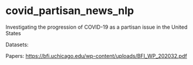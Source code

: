 # covid_partisan_news_nlp

Investigating the progression of COVID-19 as a partisan issue in the United States

Datasets:


Papers:
https://bfi.uchicago.edu/wp-content/uploads/BFI_WP_202032.pdf